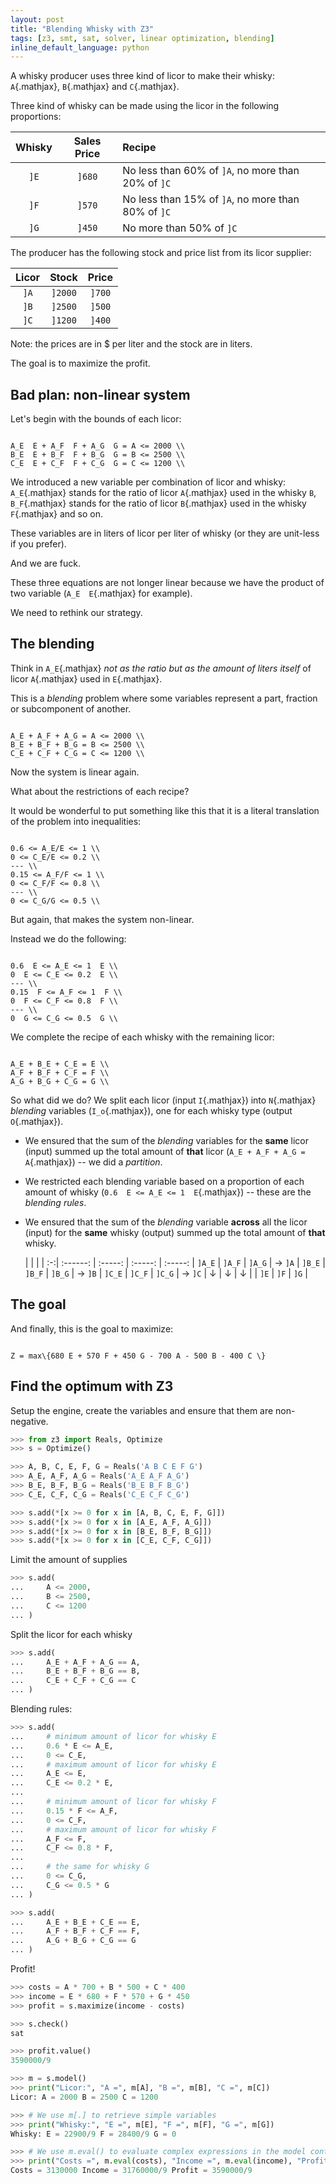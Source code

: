 ```yaml
---
layout: post
title: "Blending Whisky with Z3"
tags: [z3, smt, sat, solver, linear optimization, blending]
inline_default_language: python
---
```


A whisky producer uses three kind of licor to make their whisky:
`A`{.mathjax},
`B`{.mathjax} and `C`{.mathjax}.

Three kind of whisky can be made using the licor
in the following proportions:

  Whisky | Sales Price | Recipe
 :-----: | :---------: | :---------
  `]E`   | `]680`      | No less than 60% of `]A`, no more than 20% of `]C`
  `]F`   | `]570`      | No less than 15% of `]A`, no more than 80% of `]C`
  `]G`   | `]450`      | No more than 50% of `]C`

The producer has the following stock and price list from its licor supplier:

  Licor | Stock    | Price
 :----: | :------: | :------:
  `]A`  | `]2000`  | `]700`
  `]B`  | `]2500`  | `]500`
  `]C`  | `]1200`  | `]400`

Note: the prices are in $ per liter and the stock are in liters.

The goal is to maximize the profit.<!--more-->

## Bad plan: non-linear system

Let's begin with the bounds of each licor:

```tex;mathjax

A_E  E + A_F  F + A_G  G = A <= 2000 \\
B_E  E + B_F  F + B_G  G = B <= 2500 \\
C_E  E + C_F  F + C_G  G = C <= 1200 \\

```

We introduced a new variable per combination of licor and whisky:
`A_E`{.mathjax}
stands for the ratio of licor `A`{.mathjax} used in the whisky `B`,
`B_F`{.mathjax} stands for the ratio of licor `B`{.mathjax} used in the whisky `F`{.mathjax} and so on.

These variables are in liters of licor per liter of whisky (or they are
unit-less if you prefer).

And we are fuck.

These three equations are not longer linear because we have the product
of two variable (`A_E  E`{.mathjax} for example).

We need to rethink our strategy.

## The blending

Think in `A_E`{.mathjax} *not as the ratio but as the amount of
liters itself* of licor `A`{.mathjax} used in `E`{.mathjax}.

This is a *blending* problem where some variables represent a part,
fraction or subcomponent of another.

```tex;mathjax

A_E + A_F + A_G = A <= 2000 \\
B_E + B_F + B_G = B <= 2500 \\
C_E + C_F + C_G = C <= 1200 \\

```

Now the system is linear again.

What about the restrictions of each recipe?

It would be wonderful to put something like this
that it is a literal translation of the problem into inequalities:

```tex;mathjax

0.6 <= A_E/E <= 1 \\
0 <= C_E/E <= 0.2 \\
--- \\
0.15 <= A_F/F <= 1 \\
0 <= C_F/F <= 0.8 \\
--- \\
0 <= C_G/G <= 0.5 \\

```

But again, that makes the system non-linear.

Instead we do the following:

```tex;mathjax

0.6  E <= A_E <= 1  E \\
0  E <= C_E <= 0.2  E \\
--- \\
0.15  F <= A_F <= 1  F \\
0  F <= C_F <= 0.8  F \\
--- \\
0  G <= C_G <= 0.5  G \\

```


We complete the recipe of each whisky with the remaining licor:

```tex;mathjax

A_E + B_E + C_E = E \\
A_F + B_F + C_F = F \\
A_G + B_G + C_G = G \\

```

So what did we do? We split each licor (input `I`{.mathjax}) into `N`{.mathjax} *blending*
variables (`I_o`{.mathjax}), one for each whisky type (output `O`{.mathjax}).

 - We ensured that the sum of the *blending* variables for the **same** licor
(input) summed up the total amount of **that** licor (`A_E + A_F + A_G = A`{.mathjax}) --
we did a *partition*.
 - We restricted each blending variable based on a proportion of each
amount of whisky (`0.6  E <= A_E <= 1  E`{.mathjax}) -- these are the *blending
rules*.
 - We ensured that the sum of the *blending* variable **across** all the
licor (input) for the **same** whisky (output) summed up the total amount of
**that** whisky.

   |          |         |         |
:-:| :------: | :-----: | :-----: | :-----:
   |  `]A_E`  | `]A_F`  | `]A_G`  |  →  `]A`
   |  `]B_E`  | `]B_F`  | `]B_G`  |  →  `]B`
   |  `]C_E`  | `]C_F`  | `]C_G`  |  →  `]C`
   |  ↓       | ↓       | ↓       |
   |  `]E`    | `]F`    | `]G`    |

## The goal

And finally, this is the goal to maximize:

```tex;mathjax

Z = max\{680 E + 570 F + 450 G - 700 A - 500 B - 400 C \}

```


## Find the optimum with Z3

Setup the engine, create the variables and ensure that them are
non-negative.

```python
>>> from z3 import Reals, Optimize
>>> s = Optimize()

>>> A, B, C, E, F, G = Reals('A B C E F G')
>>> A_E, A_F, A_G = Reals('A_E A_F A_G')
>>> B_E, B_F, B_G = Reals('B_E B_F B_G')
>>> C_E, C_F, C_G = Reals('C_E C_F C_G')

>>> s.add(*[x >= 0 for x in [A, B, C, E, F, G]])
>>> s.add(*[x >= 0 for x in [A_E, A_F, A_G]])
>>> s.add(*[x >= 0 for x in [B_E, B_F, B_G]])
>>> s.add(*[x >= 0 for x in [C_E, C_F, C_G]])
```

Limit the amount of supplies

```python
>>> s.add(
...     A <= 2000,
...     B <= 2500,
...     C <= 1200
... )
```

Split the licor for each whisky

```python
>>> s.add(
...     A_E + A_F + A_G == A,
...     B_E + B_F + B_G == B,
...     C_E + C_F + C_G == C
... )
```

Blending rules:

```python
>>> s.add(
...     # minimum amount of licor for whisky E
...     0.6 * E <= A_E,
...     0 <= C_E,
...     # maximum amount of licor for whisky E
...     A_E <= E,
...     C_E <= 0.2 * E,
...
...     # minimum amount of licor for whisky F
...     0.15 * F <= A_F,
...     0 <= C_F,
...     # maximum amount of licor for whisky F
...     A_F <= F,
...     C_F <= 0.8 * F,
...
...     # the same for whisky G
...     0 <= C_G,
...     C_G <= 0.5 * G
... )

>>> s.add(
...     A_E + B_E + C_E == E,
...     A_F + B_F + C_F == F,
...     A_G + B_G + C_G == G
... )
```

Profit!

```python
>>> costs = A * 700 + B * 500 + C * 400
>>> income = E * 680 + F * 570 + G * 450
>>> profit = s.maximize(income - costs)

>>> s.check()
sat

>>> profit.value()
3590000/9

>>> m = s.model()
>>> print("Licor:", "A =", m[A], "B =", m[B], "C =", m[C])
Licor: A = 2000 B = 2500 C = 1200

>>> # We use m[.] to retrieve simple variables
>>> print("Whisky:", "E =", m[E], "F =", m[F], "G =", m[G])
Whisky: E = 22900/9 F = 28400/9 G = 0

>>> # We use m.eval() to evaluate complex expressions in the model context
>>> print("Costs =", m.eval(costs), "Income =", m.eval(income), "Profit =", profit.value())
Costs = 3130000 Income = 31760000/9 Profit = 3590000/9
```
